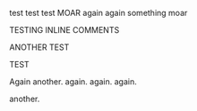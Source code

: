 test
test
test
MOAR
again
again
something
moar

TESTING INLINE COMMENTS

ANOTHER TEST

TEST

Again
another.
again.
again.
again.

another.
